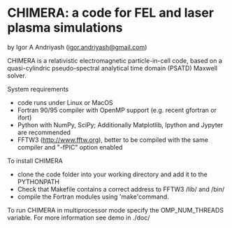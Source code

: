 # CHIMERA: a code for FEL and laser plasma simulations

by Igor A Andriyash (<igor.andriyash@gmail.com>)

CHIMERA is a relativistic electromagnetic particle-in-cell code, based on a quasi-cylindric pseudo-spectral analytical time domain (PSATD) Maxwell solver.

System requirements
- code runs under Linux or MacOS
- Fortran 90/95 compiler with OpenMP support (e.g. recent gfortran or ifort)
- Python with NumPy, SciPy; Additionally Matplotlib, Ipython and Jypyter are recommended
- FFTW3 (http://www.fftw.org), better to be compiled with the same compiler and "-fPIC" option enabled

To install CHIMERA
- clone the code folder into your working directory and add it to the PYTHONPATH
- Check that Makefile contains a correct address to FFTW3 /lib/ and /bin/
- compile the Fortran modules using 'make'command. 

To run CHIMERA in multiprocessor mode specify the OMP_NUM_THREADS variable. For more information see demo in ./doc/
